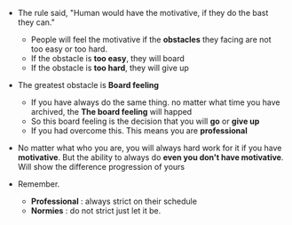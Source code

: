 - The rule said, "Human would have the motivative, if they do the bast they can."
	- People will feel the motivative if the **obstacles** they facing are not too easy or too hard.
	- If the obstacle is **too easy**, they will board 
	- If the obstacle is **too hard**, they will give up

- The greatest obstacle is **Board feeling**
	- If you have always do the same thing. no matter what time you have archived, the **The board feeling** will happed 
	- So this board feeling is the decision that you will **go** or **give up** 
	- If you had overcome this. This means you are **professional**

- No matter what who you are, you will always hard work for it if you have **motivative**. But the ability to always do **even you don't have motivative**. Will show the difference progression of yours

- Remember.
	- **Professional**  : always strict on their schedule 
	- **Normies** : do not strict just let it be.